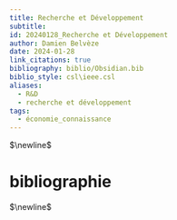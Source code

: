 ```yaml
---
title: Recherche et Développement
subtitle: 
id: 20240128_Recherche et Développement
author: Damien Belvèze
date: 2024-01-28
link_citations: true
bibliography: biblio/Obsidian.bib
biblio_style: csl\ieee.csl
aliases:
  - R&D
  - recherche et développement
tags:
  - économie_connaissance
---
```




$\newline$
# bibliographie
$\newline$






